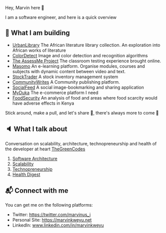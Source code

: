 Hey, Marvin here :wave:

I am a software engineer, and here is a quick overview

## :construction_worker: What I am building

 - [UrbanLibrary](https://urbanlibrary.marvinkweyu.net)
 The African literature library collection. An exploration into African works of literature
 - [ColorDetect](https://colordetect.readthedocs.io/en/latest/colordetect.html)
 Image and color detection and recognition algorithms
 - [The AssessMe Project](https://github.com/MarvinKweyu/AssessMe)
 The classroom testing experience brought online.
 - [Masomo](https://github.com/MarvinKweyu/masomo)
An e-learning platform. Organise modules, courses and subjects with dynamic content between video and text.
 - [StockTrader](https://github.com/MarvinKweyu/stock-trader)
 A stock inventory management system
 - [CommunityWrites](https://github.com/MarvinKweyu/CommunityWrites)
 A Community publishing platform.
 - [SocialFeed](https://github.com/MarvinKweyu/social-feed)
 A social image-bookmarking and sharing application 
 - [MyDuka](https://github.com/MarvinKweyu/myduka)
 The e-commerce platform I need
 - [FoodSecurity](https://github.com/MarvinKweyu/FoodSecurity)
 An analysis of food and areas where food scarcity would have adverse effects in Kenya
 
 Stick around, make a pull, and let's share :rocket:, there's always more to come :construction_worker:
 
 
 ## :speaker: What I talk about
 
 Conversation on scalability, architecture, technopreneurship and health of the developer at heart
 [TheGreenCodes](https://thegreencodes.com/)
 
1. [Software Architecture](https://thegreencodes.com/series/architectural-patterns)
2. [Scalability](https://thegreencodes.com/going-enterprise-and-its-aftermath)
3. [Technopreneurship](https://thegreencodes.com/series/the-entrepreneur)
4. [Health Digest](https://thegreencodes.com/series/health-digest)
 

 ## :mailbox_with_mail: Connect with me
 
 You can get me on the following platforms:
 
 - Twitter: https://twitter.com/marvinus_j
 - Personal Site: https://marvinkweyu.net
 - LinkedIn: www.linkedin.com/in/marvinkweyu
 
